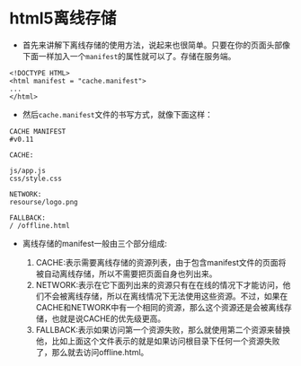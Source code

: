 # html5离线存储

* 首先来讲解下离线存储的使用方法，说起来也很简单。只要在你的页面头部像下面一样加入一个`manifest`的属性就可以了。存储在服务端。

```
<!DOCTYPE HTML>
<html manifest = "cache.manifest">
...
</html>
```
* 然后`cache.manifest`文件的书写方式，就像下面这样：

```
CACHE MANIFEST
#v0.11

CACHE:

js/app.js
css/style.css

NETWORK:
resourse/logo.png

FALLBACK:
/ /offline.html
```

* 离线存储的manifest一般由三个部分组成:

  1. CACHE:表示需要离线存储的资源列表，由于包含manifest文件的页面将被自动离线存储，所以不需要把页面自身也列出来。
  2. NETWORK:表示在它下面列出来的资源只有在在线的情况下才能访问，他们不会被离线存储，所以在离线情况下无法使用这些资源。不过，如果在CACHE和NETWORK中有一个相同的资源，那么这个资源还是会被离线存储，也就是说CACHE的优先级更高。
  3. FALLBACK:表示如果访问第一个资源失败，那么就使用第二个资源来替换他，比如上面这个文件表示的就是如果访问根目录下任何一个资源失败了，那么就去访问offline.html。

  ​